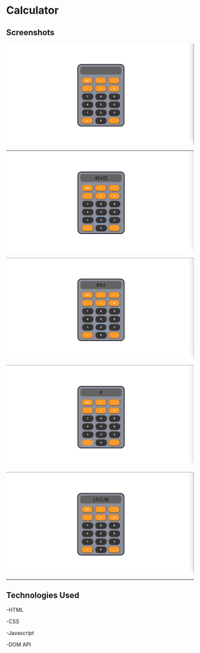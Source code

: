 # Calculator

## Screenshots

![calculator](./assets/calc.png)

![calculator](./assets/calc_add.png)

![calculator](./assets/calc_modulus.png)

![calculator](./assets/calc_remainder.png)

![calculator](./assets/calc_decimal.png)

---

## Technologies Used

-HTML

-CSS

-Javascript

-DOM API